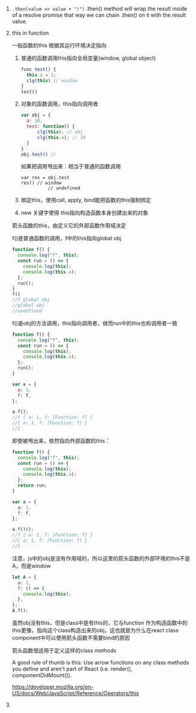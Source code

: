 



1. ```.then(value => value + "!")``` .then() method will wrap the result inside of a resolve promise that way we can chain .then() on it with the result value.

2. this in function

   一般函数的this 根据其运行环境决定指向

   1. 普通的函数调用this指向全局变量(window, global object)

      ```js
      func test() {
      	this.a = 1;
      	clg(this) // window
      }
      test()
      ```

   2. 对象的函数调用，this指向调用者

      ```javascript
      var obj = {
      	a: 10,
      	test: function() {
      		clg(this); // obj
      		clg(this.a); // 10
      	}
      }
      obj.test() //
      ```

      如果把调用甩出来：相当于普通的函数调用

      ```
      var res = obj.test
      res() // window
       			// undefined
      ```

   3. 绑定this，使用call, apply, bind能把函数的this强制绑定

   4. new 关键字使得 this指向构造函数本身创建出来的对象

      

   箭头函数的this，由定义它的外部函数作用域决定

   f()是普通函数的调用，f中的this指向global obj

   ```javascript
   function f() {
     console.log("f", this);
     const run = () => {
       console.log(this);
       console.log(this.a);
     };
     run();
   }
   f() 
   //f global obj
   //global obj
   //undefined
   ```

   f()是obj的方法调用，this指向调用者，继而run中的this也和调用者一致

   ```javascript
   function f() {
     console.log("f", this);
     const run = () => {
       console.log(this);
       console.log(this.a);
     };
     run();
   }
   
   var a = {
     a: 1,
     f: f,
   };
   
   a.f();
   //f { a: 1, f: [Function: f] }
   //{ a: 1, f: [Function: f] }
   //1
   ```

   即使被甩出来，依然指向外部函数的this：

   ```javascript
   function f() {
     console.log("f", this);
     const run = () => {
       console.log(this);
       console.log(this.a);
     };
     return run;
   }
   
   var a = {
     a: 1,
     f: f,
   };
   
   a.f()();
   //f { a: 1, f: [Function: f] }
   //{ a: 1, f: [Function: f] }
   //1
   ```

   注意，js中的obj是没有作用域的，所以这里的箭头函数的外部环境的this不是A，而是window

   ```javascript
   let A = {
     a: 1,
     f: () => {
       console.log(this);
     },
   };
   A.f();
   ```

   虽然obj没有this，但是class中是有this的，它与function 作为构造函数中的this更像，指向这个class构造出来的obj，这也就是为什么在react class component中可以使用箭头函数不需要bind的原因

   箭头函数很适用于定义这样的class methods

   A good rule of thumb is this: Use arrow functions on any class methods you define and aren't part of React (i.e. render(), componentDidMount()).

   https://developer.mozilla.org/en-US/docs/Web/JavaScript/Reference/Operators/this

3. 











